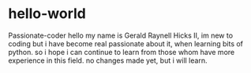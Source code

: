 # hello-world
Passionate-coder
hello my name is Gerald Raynell Hicks II, im new to coding but i have become real passionate about it, when learning bits of python.
so i hope i can continue to learn from those whom have more experience in this field.
no changes made yet, but i will learn.
